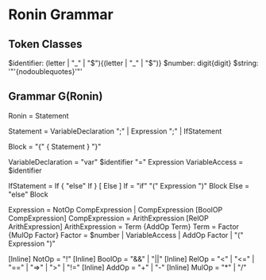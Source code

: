 # Ronin Grammar

## Token Classes

$identifier: (letter | "_" | "$"){(letter | "_" | "$")}
$number: digit{digit}
$string: '"'{nodoublequotes}'"'

## Grammar G(Ronin)

Ronin			    =	Statement

Statement           =   VariableDeclaration ";" | Expression ";" | IfStatement

Block               =   "{" { Statement } "}"

VariableDeclaration =   "var" $identifier "=" Expression
VariableAccess      =   $identifier

IfStatement         =   If { "else" If } [ Else ]
If                  =   "if" "(" Expression ")" Block
Else                =   "else" Block

Expression          =   NotOp CompExpression | CompExpression [BoolOP CompExpression]
CompExpression      =   ArithExpression [RelOP ArithExpression]
ArithExpression		=	Term {AddOp Term}
Term			    = 	Factor {MulOp Factor}
Factor			    =	$number | VariableAccess | AddOp Factor | "(" Expression ")"

[Inline] NotOp      =   "!"
[Inline] BoolOp     =   "&&" | "||"
[Inline] RelOp      =   "<" | "<=" | "==" | "=>" | ">" | "!="
[Inline] AddOp		=	"+" | "-"
[Inline] MulOp		=	"*" | "/"